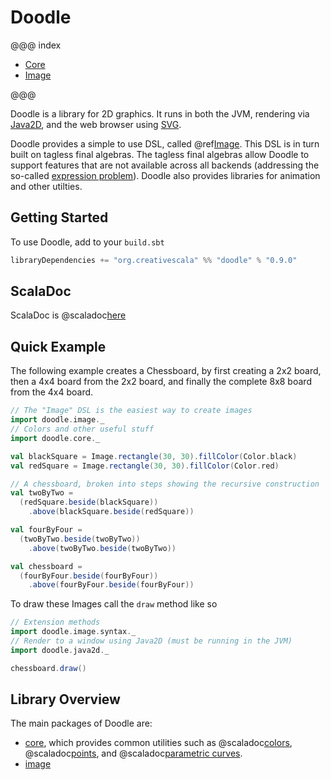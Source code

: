 # Doodle

@@@ index

- [Core](core/index.md)
- [Image](image/index.md)

@@@

Doodle is a library for 2D graphics. It runs in both the JVM, rendering via [Java2D][java2d], and the web browser using [SVG][svg].

Doodle provides a simple to use DSL, called @ref[Image](image/index.md). This DSL is in turn built on tagless final algebras. The tagless final algebras allow Doodle to support features that are not available across all backends (addressing the so-called [expression problem][expression-problem]). Doodle also provides libraries for animation and other utilties.

## Getting Started

To use Doodle, add to your `build.sbt`

```scala
libraryDependencies += "org.creativescala" %% "doodle" % "0.9.0"
```

## ScalaDoc

ScalaDoc is @scaladoc[here](doodle.index)

## Quick Example

The following example creates a Chessboard, by first creating a 2x2 board, then a 4x4 board from the 2x2 board, and finally the complete 8x8 board from the 4x4 board.


```scala mdoc:silent
// The "Image" DSL is the easiest way to create images
import doodle.image._
// Colors and other useful stuff
import doodle.core._

val blackSquare = Image.rectangle(30, 30).fillColor(Color.black)
val redSquare = Image.rectangle(30, 30).fillColor(Color.red)

// A chessboard, broken into steps showing the recursive construction
val twoByTwo =
  (redSquare.beside(blackSquare))
    .above(blackSquare.beside(redSquare))

val fourByFour =
  (twoByTwo.beside(twoByTwo))
    .above(twoByTwo.beside(twoByTwo))

val chessboard =
  (fourByFour.beside(fourByFour))
    .above(fourByFour.beside(fourByFour))
```

To draw these Images call the `draw` method like so


```scala
// Extension methods
import doodle.image.syntax._
// Render to a window using Java2D (must be running in the JVM)
import doodle.java2d._

chessboard.draw()
```


## Library Overview

The main packages of Doodle are:

- [core](core/index.md), which provides common utilities such as @scaladoc[colors](doodle.core.Color), @scaladoc[points](doodle.core.Point), and @scaladoc[parametric curves](doodle.core.Parametric$).
- [image](image/index.md)


[java2d]: https://en.wikipedia.org/wiki/Java_2D
[svg]: https://en.wikipedia.org/wiki/Scalable_Vector_Graphics
[expression-problem]: https://en.wikipedia.org/wiki/Expression_problem
